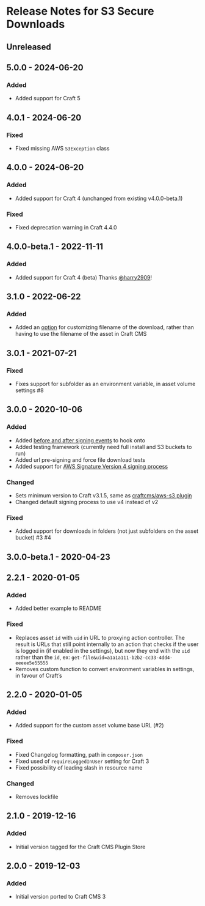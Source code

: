 # Release Notes for S3 Secure Downloads

## Unreleased

## 5.0.0 - 2024-06-20

### Added
- Added support for Craft 5

## 4.0.1 - 2024-06-20

### Fixed
- Fixed missing AWS `S3Exception` class

## 4.0.0 - 2024-06-20

### Added
- Added support for Craft 4 (unchanged from existing v4.0.0-beta.1)

### Fixed
- Fixed deprecation warning in Craft 4.4.0

## 4.0.0-beta.1 - 2022-11-11

### Added
- Added support for Craft 4 (beta) Thanks [@harry2909](https://github.com/harry2909)!

## 3.1.0 - 2022-06-22

### Added
- Added an [option](https://github.com/kennethormandy/craft-s3securedownloads/#options) for customizing filename of the download, rather than having to use the filename of the asset in Craft CMS

## 3.0.1 - 2021-07-21

### Fixed
- Fixes support for subfolder as an environment variable, in asset volume settings #8

<!-- Code formatting -->

## 3.0.0 - 2020-10-06

### Added
- Added [before and after signing events](https://github.com/kennethormandy/craft-s3securedownloads#events) to hook onto
- Added testing framework (currently need full install and S3 buckets to run)
- Added url pre-signing and force file download tests
- Added support for [AWS Signature Version 4 signing process](https://github.com/kennethormandy/craft-s3securedownloads#aws-signature-version)

### Changed
- Sets minimum version to Craft v3.1.5, same as [craftcms/aws-s3 plugin](https://github.com/craftcms/aws-s3)
- Changed default signing process to use v4 instead of v2

### Fixed
- Added support for downloads in folders (not just subfolders on the asset bucket) #3 #4

## 3.0.0-beta.1 - 2020-04-23

## 2.2.1 - 2020-01-05

### Added
- Added better example to README

### Fixed
- Replaces asset `id` with `uid` in URL to proxying action controller. The result is URLs that still point internally to an action that checks if the user is logged in (if enabled in the settings), but now they end with the `uid` rather than the `id`, ex: `get-file&uid=a1a1a111-b2b2-cc33-4dd4-eeeee5e55555`
- Removes custom function to convert environment variables in settings, in favour of Craft’s

## 2.2.0 - 2020-01-05

### Added
- Added support for the custom asset volume base URL (#2)

### Fixed
- Fixed Changelog formatting, path in `composer.json`
- Fixed used of `requireLoggedInUser` setting for Craft 3
- Fixed possibility of leading slash in resource name

### Changed
- Removes lockfile

## 2.1.0 - 2019-12-16

### Added
- Initial version tagged for the Craft CMS Plugin Store

## 2.0.0 - 2019-12-03

### Added
- Initial version ported to Craft CMS 3

<!--

## 0.0.0 - YYYY-MM-DD

### Added
### Changed
### Deprecated
### Removed
### Fixed
### Security

-->
